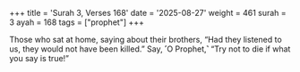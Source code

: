+++
title = 'Surah 3, Verses 168'
date = '2025-08-27'
weight = 461
surah = 3
ayah = 168
tags = ["prophet"]
+++

Those who sat at home, saying about their brothers, “Had they listened to us, they would not have been killed.” Say, ˹O Prophet,˺ “Try not to die if what you say is true!”